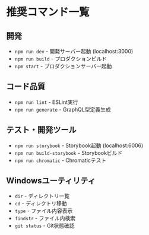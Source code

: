 # 推奨コマンド一覧

## 開発
- `npm run dev` - 開発サーバー起動 (localhost:3000)
- `npm run build` - プロダクションビルド
- `npm start` - プロダクションサーバー起動

## コード品質
- `npm run lint` - ESLint実行
- `npm run generate` - GraphQL型定義生成

## テスト・開発ツール
- `npm run storybook` - Storybook起動 (localhost:6006)
- `npm run build-storybook` - Storybookビルド
- `npm run chromatic` - Chromaticテスト

## Windowsユーティリティ
- `dir` - ディレクトリ一覧
- `cd` - ディレクトリ移動
- `type` - ファイル内容表示
- `findstr` - ファイル内検索
- `git status` - Git状態確認